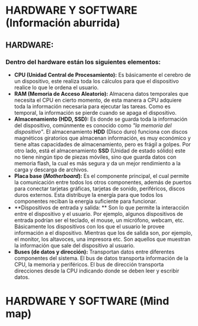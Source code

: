# HARDWARE Y SOFTWARE (Información aburrida)
## HARDWARE:
### Dentro del hardware están los siguientes elementos:
- **CPU (Unidad Central de Procesamiento):** Es básicamente el cerebro de un dispositivo, este realiza toda los cálculos para que el dispositivo realice lo que le ordena el usuario.
- **RAM (Memoria de Acceso Aleatorio):** Almacena datos temporales que necesita el CPU en cierto momento, de esta manera a CPU adquiere toda la información necesaria para ejecutar las tareas. Como es temporal, la información se pierde cuando se apaga el dispositivo.
- **Almacenamiento (HDD, SSD):** Es donde se guarda toda la información del dispositivo, comúnmente es conocido como *"la memoria del dispositivo"*. El almacenamiento **HDD** (Disco duro) funciona con discos magnéticos giratorios que almacenan información, es muy económico y tiene altas capacidades de almacenamiento, pero es frágil a golpes. Por otro lado, está el almacenamiento **SSD** (Unidad de estado sólido) este no tiene ningún tipo de piezas móviles, sino que guarda datos con memoria flash, la cual es más segura y da un mejor rendimiento a la carga y descarga de archivos.
- **Placa base (*Motherboard*):** Es el componente principal, el cual permite la comunicación entre todos los otros componentes, además de puertos para conectar tarjetas gráficas, tarjetas de sonido, periféricos, discos duros externos. Esta distribuye la energía para que todos los componentes reciban la energía suficiente para funcionar. 
- **Dispositivos de entrada y salida: ** Son lo que permite la interacción entre el dispositivo y el usuario. Por ejemplo, algunos dispositivos de entrada podrían ser el teclado, el mouse, un micrófono, webcam, etc. Básicamente los dispositivos con los que el usuario le provee información a el dispositivo. Mientras que los de salida son, por ejemplo, el monitor, los altavoces, una impresora etc. Son aquellos que muestran la información que sale del dispositivo al usuario.
- **Buses (de datos y dirección):** Transportan datos entre diferentes componentes del sistema. El bus de datos transporta información de la CPU, la memoria y periféricos. El bus de dirección transporta direcciones desde la CPU indicando donde se deben leer y escribir datos. 

# HARDWARE Y SOFTWARE (Mind map)
